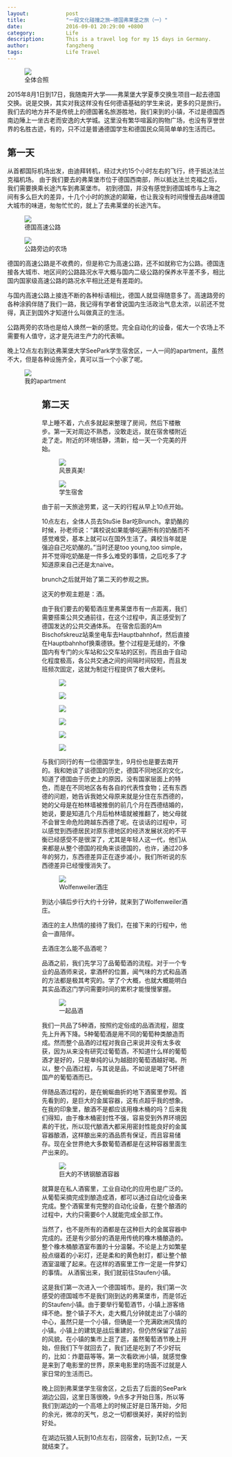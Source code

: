 ```yaml
---
layout:            post
title:             "一段文化碰撞之旅—德国弗莱堡之旅（一）"
date:              2016-09-01 20:29:00 +0800
category:          Life
description:       This is a travel log for my 15 days in Germany.  
author:            fangzheng
tags:              Life Travel 
---
```

<figure>
<img src="{{ site.github.url }}/media/img/IMG_2169.jpg" />
<figcaption>全体合照</figcaption>
</figure>

2015年8月1日到17日，我随南开大学——弗莱堡大学夏季交换生项目一起去德国交换。说是交换，其实对我这样没有任何德语基础的学生来说，更多的只是旅行。
我们去的地方并不是传统上的德国著名旅游胜地，我们来到的小镇，不过是德国西南边陲上一坐古老而安逸的大学城。这里没有繁华喧嚣的购物广场，也没有享誉世界的名胜古迹，有的，只不过是普通德国学生和德国民众简简单单的生活而已。

## 第一天
从首都国际机场出发，由迪拜转机，经过大约15个小时左右的飞行，终于抵达法兰克福机场。
由于我们要去的弗莱堡市位于德国西南部，所以抵达法兰克福之后，我们需要换乘长途汽车到弗莱堡市。
初到德国，并没有感觉到德国城市与上海之间有多么巨大的差异，十几个小时的旅途的颠簸，也让我没有时间慢慢去品味德国大城市的味道，匆匆忙忙的，就上了去弗莱堡的长途汽车。
<aside>
<figure class="left">
<img src="{{ site.github.url }}/media/img/IMG_1970.jpg#left" />
<figcaption>德国高速公路</figcaption>
</figure>
</aside>
<aside>
<figure class="left">
<img src="{{ site.github.url }}/media/img/IMG_1976.jpg#left" />
<figcaption>公路旁边的农场</figcaption>
</figure>
德国的高速公路是不收费的，但是称它为高速公路，还不如就称它为公路。德国连接各大城市、地区间的公路路况水平大概与国内二级公路的保养水平差不多，相比国内国家级高速公路的路况水平相比还是有差距的。

与国内高速公路上接连不断的各种标语相比，德国人就显得随意多了。高速路旁的各种涂鸦伴随了我们一路，我记得有学者曾说国内生活政治气息太浓，以前还不觉得，真正到国外才知道什么叫做真正的生活。

公路两旁的农场也是给人焕然一新的感觉。完全自动化的设备，偌大一个农场上不需要有人值守，这才是先进生产力的代表嘛。

晚上12点左右到达弗莱堡大学SeePark学生宿舍区，一人一间的apartment，虽然不大，但是各种设施齐全，真可以当一个小家了呢。
<figure>
<img src="{{ site.github.url }}/media/img/IMG_1979.jpg" />
<figcaption>我的apartment</figcaption>
<figure>

## 第二天

早上睡不着，六点多就起来整理了房间，然后下楼散步。第一天对周边不熟悉，没敢走远，就在宿舍楼附近走了走。附近的环境恬静，清新，给一天一个完美的开始。
<aside>
<figure class="left">
<img src="{{ site.github.url }}/media/img/IMG_1980.jpg#left" />
<figcaption>风景真美!</figcaption>
</figure>
</aside>
<aside>
<figure class="left">
<img src="{{ site.github.url }}/media/img/IMG_1983.jpg#left" />
<figcaption>学生宿舍</figcaption>
</figure>
</aside>



由于前一天旅途劳累，这一天的行程从早上10点开始。

10点左右，全体人员去StuSie Bar吃Brunch。拿奶酪的时候，孙老师说：“龚校说如果能够吃遍所有的奶酪而不感觉难受，基本上就可以在国外生活了。龚校当年就是强迫自己吃奶酪的。”当时还是too young,too simple，并不觉得吃奶酪是一件多么难受的事情，之后吃多了才知道原来自己还是太naive。

brunch之后就开始了第二天的参观之旅。

这天的参观主题是：酒。

由于我们要去的葡萄酒庄里弗莱堡市有一点距离，我们需要搭乘公共交通前往，在这个过程中，真正感受到了德国发达的公共交通体系。
在宿舍后面的Am Bischofskreuz站乘坐电车去Hauptbahnhof，然后直接在Hauptbahnhof换乘德铁。整个过程是无缝的，不像国内有专门的火车站和公交车站的区别，而且由于自动化程度极高，各公共交通之间的间隔时间较短，而且发班频次固定，这就为制定行程提供了极大便利。
<div class="album">
<figure>
<img src="{{ site.github.url }}/media/img/IMG_1984.jpg" />
</figure>   
<figure>
<img src="{{ site.github.url }}/media/img/IMG_1989.jpg" />
</figure>   
<figure>
<img src="{{ site.github.url }}/media/img/IMG_1990.jpg" />
</figure>
<figure>
<img src="{{ site.github.url }}/media/img/IMG_1993.jpg" />
</figure>
<figure>
<img src="{{ site.github.url }}/media/img/IMG_1998.jpg" />
</figure>
</div>

<aside>
<figure class="right">
<img src="{{ site.github.url }}/media/img/IMG_2002.jpg#right" />
</figure>
</aside>

与我们同行的有一位德国学生，9月份也是要去南开的。我和她谈了谈德国的历史，德国不同地区的文化，知道了德国由于历史上的原因，没有国家层面上的特色，而是在不同地区各有各自的代表性食物；还有东西德的问题，她告诉我她父母原来就是分住在东西德的，她的父母是在柏林墙被推倒的前几个月在西德结婚的，她说，要是知道几个月后柏林墙就被推翻了，她父母就不会冒生命危险跨越东西德了呢。在谈话的过程中，可以感觉到西德居民对原东德地区的经济发展状况的不平衡已经感受不是很深了，尤其是年轻人这一代，他们从来都是从整个德国的视角来谈德国的，也许，通过20多年的努力，东西德差异正在逐步减小，我们所听说的东西德差异已经慢慢消失了。

<aside>
<figure class="right">
<img src="{{ site.github.url }}/media/img/IMG_2007.jpg#right" />
<figcaption>Wolfenweiler酒庄</figcaption>
</figure>
</aside>

到达小镇后步行大约十分钟，就来到了Wolfenweiler酒庄。

酒庄的主人热情的接待了我们，在接下来的行程中，他会一直陪伴。

去酒庄怎么能不品酒呢？

品酒之前，我们先学习了品葡萄酒的流程。对于一个专业的品酒师来说，拿酒杯的位置，闻气味的方式和品酒的方法都是极其考究的。学了个大概，也就大概能明白其实品酒这门学问需要时间的累积才能慢慢掌握。
<aside>
<figure class="left">
<img src="{{ site.github.url }}/media/img/IMG_2017.jpg#left" />
<figcaption>一起品酒</figcaption>
</figure>
</aside>

我们一共品了5种酒，按照约定俗成的品酒流程，甜度先上升再下降。5种葡萄酒是用不同的葡萄种类酿造而成。然而整个品酒的过程对我自己来说并没有太多收获，因为从来没有研究过葡萄酒，不知道什么样的葡萄酒才是好的，只是单纯的认为越甜的葡萄酒越好喝。所以，整个品酒过程，与其说是品，不如说是喝了5杯德国产的葡萄酒而已。

伴随品酒过程的，是在蜿蜒曲折的地下酒窖里参观。首先看到的，是巨大的金属容器，这有点超乎我的想象。在我的印象里，酿酒不是都应该用橡木桶的吗？后来我们得知，由于橡木桶密封性不强，容易受到外界环境因素的干扰，所以现代酿酒大都采用密封性能良好的金属容器酿酒，这样酿出来的酒品质有保证，而且容易储存。现在全世界绝大多数葡萄酒都是在这种容器里面生产出来的。
<aside>
<figure class="left">
<img src="{{ site.github.url }}/media/img/IMG_2014.jpg#left" />
<figcaption>巨大的不锈钢酿酒容器</figcaption>
</figure>
</aside>

就算是在私人酒窖里，工业自动化的应用也是广泛的。从葡萄采摘完成到酿造成酒，都可以通过自动化设备来完成。整个酒窖里有完整的自动化设备，在整个酿酒的过程中，大约只需要6个人就能完成全部工作。

当然了，也不是所有的酒都是在这种巨大的金属容器中完成的。还是有少部分的酒是用传统的橡木桶酿造的。整个橡木桶酿酒室布置的十分温馨。不论是上方如繁星般点缀着的小彩灯，还是柔和的黄色射灯，都让整个酿酒室温暖了起来。在这样的酒窖里工作一定是一件梦幻的事情。
从酒窖出来，我们就前往Staufen小镇。

这是我们第一次进入一个德国城市。是的，我们第一次感受的德国城市不是我们刚到达的弗莱堡市，而是邻近的Staufen小镇。由于要举行葡萄酒节，小镇上游客络绎不绝。整个镇子不大，走大概几分钟就走出了小镇的中心，虽然只是一个小镇，但确是一个充满欧洲风情的小镇。小镇上的建筑是战后重建的，但仍然保留了战前的风貌。在小镇的集市上逛了逛，虽然葡萄酒节晚上开始，但我们下午就回去了，我们还是吃到了不少好玩的，比如：炸蘑菇等等。第一次看欧洲小镇，就感觉像是来到了电影里的世界，原来电影里的场面不过就是人家日常的生活而已。

晚上回到弗莱堡学生宿舍区，之后去了后面的SeePark湖边公园，这里日落很晚，9点多才开始日落，所以等我们到湖边的一个高塔上的时候正好是日落开始，夕阳的余光，微凉的天气，总之一切都很美好，美好的恰到好处。

在湖边玩狼人玩到10点左右，回宿舍，玩到12点，一天就结束了。



